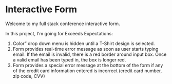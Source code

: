 # Interactive Form

Welcome to my full stack conference interactive form.

In this project, I'm going for Exceeds Expectations:

1. Color” drop down menu is hidden until a T-Shirt design is selected.
2. Form provides real-time error message as soon as user starts typing email. If the email is invalid, there is a red border around input box. Once a valid email has been typed in, the box is longer red.
3. Form provides a special error message at the bottom of the form if any of the credit card information entered is incorrect (credit card number, zip code, CVV)

